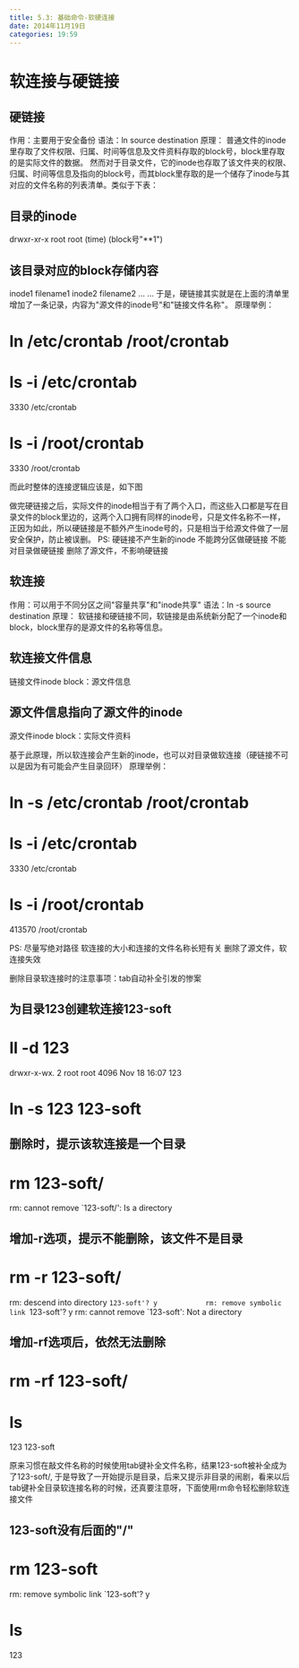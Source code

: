 ```yaml
---
title: 5.3: 基础命令-软硬连接
date: 2014年11月19日
categories: 19:59
---
```

软连接与硬链接
========================================
## 硬链接
作用：主要用于安全备份
语法：ln source destination
原理：
普通文件的inode里存取了文件权限、归属、时间等信息及文件资料存取的block号，block里存取的是实际文件的数据。
然而对于目录文件，它的inode也存取了该文件夹的权限、归属、时间等信息及指向的block号，而其block里存取的是一个储存了inode与其对应的文件名称的列表清单。类似于下表：
## 目录的inode
drwxr-xr-x root root (time) (block号"**1")## 该目录对应的block存储内容
inode1filename1inode2filename2......于是，硬链接其实就是在上面的清单里增加了一条记录，内容为"源文件的inode号"和"链接文件名称"。
原理举例：
# ln /etc/crontab /root/crontab
# ls -i /etc/crontab
3330 /etc/crontab
# ls -i /root/crontab
3330 /root/crontab
 
而此时整体的连接逻辑应该是，如下图

 
做完硬链接之后，实际文件的inode相当于有了两个入口，而这些入口都是写在目录文件的block里边的，这两个入口拥有同样的inode号，只是文件名称不一样，正因为如此，所以硬链接是不额外产生inode号的，只是相当于给源文件做了一层安全保护，防止被误删。
PS:
硬链接不产生新的inode
不能跨分区做硬链接
不能对目录做硬链接
删除了源文件，不影响硬链接
 
 
## 软连接
作用：可以用于不同分区之间"容量共享"和"inode共享"
语法：ln -s source destination
原理：
软链接和硬链接不同，软链接是由系统新分配了一个inode和block，block里存的是源文件的名称等信息。
## 软连接文件信息
链接文件inodeblock：源文件信息## 源文件信息指向了源文件的inode
源文件inodeblock：实际文件资料 
基于此原理，所以软连接会产生新的inode，也可以对目录做软连接（硬链接不可以是因为有可能会产生目录回环）
原理举例：
# ln -s /etc/crontab /root/crontab
# ls -i /etc/crontab
3330 /etc/crontab
# ls -i /root/crontab
413570 /root/crontab
 

 
PS:
尽量写绝对路径
软连接的大小和连接的文件名称长短有关
删除了源文件，软连接失效 
删除目录软连接时的注意事项：tab自动补全引发的惨案
 
## 为目录123创建软连接123-soft
# ll -d 123
drwxr-x-wx. 2 root root 4096 Nov 18 16:07 123
# ln -s 123 123-soft
## 删除时，提示该软连接是一个目录
# rm 123-soft/ 
rm: cannot remove `123-soft/': Is a directory
## 增加-r选项，提示不能删除，该文件不是目录
# rm -r 123-soft/ 
rm: descend into directory `123-soft'? y           
rm: remove symbolic link `123-soft'? y
rm: cannot remove `123-soft': Not a directory
## 增加-rf选项后，依然无法删除
# rm -rf 123-soft/
# ls
123  123-soft
 
原来习惯在敲文件名称的时候使用tab键补全文件名称，结果123-soft被补全成为了123-soft/,
于是导致了一开始提示是目录，后来又提示非目录的闹剧，看来以后tab键补全目录软连接名称的时候，还真要注意呀，下面使用rm命令轻松删除软连接文件
 
## 123-soft没有后面的"/"
# rm 123-soft
rm: remove symbolic link `123-soft'? y
# ls
123 
